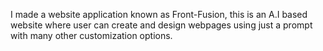 I made a website application known as Front-Fusion, this is an A.I based website where user can create and design webpages using just a prompt with many other customization options.

